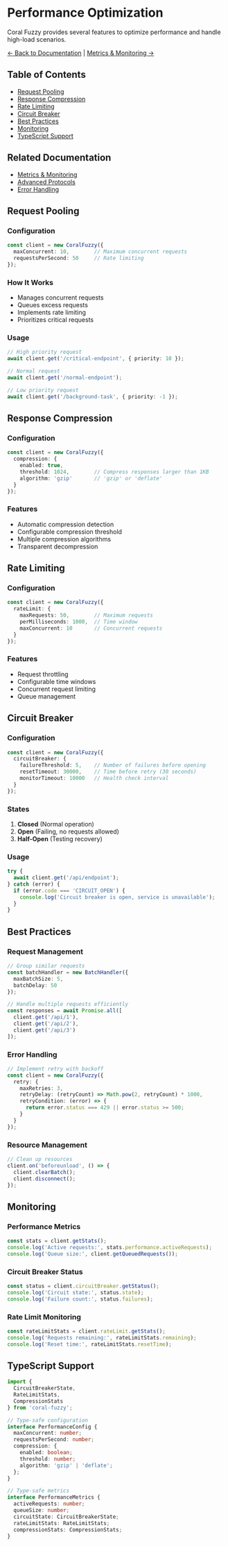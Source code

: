 # Performance Optimization

Coral Fuzzy provides several features to optimize performance and handle high-load scenarios.

[← Back to Documentation](README.md) | [Metrics & Monitoring →](metrics.md)

## Table of Contents
- [Request Pooling](#request-pooling)
- [Response Compression](#response-compression)
- [Rate Limiting](#rate-limiting)
- [Circuit Breaker](#circuit-breaker)
- [Best Practices](#best-practices)
- [Monitoring](#monitoring)
- [TypeScript Support](#typescript-support)

## Related Documentation
- [Metrics & Monitoring](metrics.md)
- [Advanced Protocols](protocols.md)
- [Error Handling](error-handling.md)

## Request Pooling

### Configuration
```typescript
const client = new CoralFuzzy({
  maxConcurrent: 10,        // Maximum concurrent requests
  requestsPerSecond: 50     // Rate limiting
});
```

### How It Works
- Manages concurrent requests
- Queues excess requests
- Implements rate limiting
- Prioritizes critical requests

### Usage
```typescript
// High priority request
await client.get('/critical-endpoint', { priority: 10 });

// Normal request
await client.get('/normal-endpoint');

// Low priority request
await client.get('/background-task', { priority: -1 });
```

## Response Compression

### Configuration
```typescript
const client = new CoralFuzzy({
  compression: {
    enabled: true,
    threshold: 1024,        // Compress responses larger than 1KB
    algorithm: 'gzip'       // 'gzip' or 'deflate'
  }
});
```

### Features
- Automatic compression detection
- Configurable compression threshold
- Multiple compression algorithms
- Transparent decompression

## Rate Limiting

### Configuration
```typescript
const client = new CoralFuzzy({
  rateLimit: {
    maxRequests: 50,        // Maximum requests
    perMilliseconds: 1000,  // Time window
    maxConcurrent: 10       // Concurrent requests
  }
});
```

### Features
- Request throttling
- Configurable time windows
- Concurrent request limiting
- Queue management

## Circuit Breaker

### Configuration
```typescript
const client = new CoralFuzzy({
  circuitBreaker: {
    failureThreshold: 5,    // Number of failures before opening
    resetTimeout: 30000,    // Time before retry (30 seconds)
    monitorTimeout: 10000   // Health check interval
  }
});
```

### States
1. **Closed** (Normal operation)
2. **Open** (Failing, no requests allowed)
3. **Half-Open** (Testing recovery)

### Usage
```typescript
try {
  await client.get('/api/endpoint');
} catch (error) {
  if (error.code === 'CIRCUIT_OPEN') {
    console.log('Circuit breaker is open, service is unavailable');
  }
}
```

## Best Practices

### Request Management
```typescript
// Group similar requests
const batchHandler = new BatchHandler({
  maxBatchSize: 5,
  batchDelay: 50
});

// Handle multiple requests efficiently
const responses = await Promise.all([
  client.get('/api/1'),
  client.get('/api/2'),
  client.get('/api/3')
]);
```

### Error Handling
```typescript
// Implement retry with backoff
const client = new CoralFuzzy({
  retry: {
    maxRetries: 3,
    retryDelay: (retryCount) => Math.pow(2, retryCount) * 1000,
    retryCondition: (error) => {
      return error.status === 429 || error.status >= 500;
    }
  }
});
```

### Resource Management
```typescript
// Clean up resources
client.on('beforeunload', () => {
  client.clearBatch();
  client.disconnect();
});
```

## Monitoring

### Performance Metrics
```typescript
const stats = client.getStats();
console.log('Active requests:', stats.performance.activeRequests);
console.log('Queue size:', client.getQueuedRequests());
```

### Circuit Breaker Status
```typescript
const status = client.circuitBreaker.getStatus();
console.log('Circuit state:', status.state);
console.log('Failure count:', status.failures);
```

### Rate Limit Monitoring
```typescript
const rateLimitStats = client.rateLimit.getStats();
console.log('Requests remaining:', rateLimitStats.remaining);
console.log('Reset time:', rateLimitStats.resetTime);
```

## TypeScript Support

```typescript
import { 
  CircuitBreakerState,
  RateLimitStats,
  CompressionStats 
} from 'coral-fuzzy';

// Type-safe configuration
interface PerformanceConfig {
  maxConcurrent: number;
  requestsPerSecond: number;
  compression: {
    enabled: boolean;
    threshold: number;
    algorithm: 'gzip' | 'deflate';
  };
}

// Type-safe metrics
interface PerformanceMetrics {
  activeRequests: number;
  queueSize: number;
  circuitState: CircuitBreakerState;
  rateLimitStats: RateLimitStats;
  compressionStats: CompressionStats;
}
``` 
